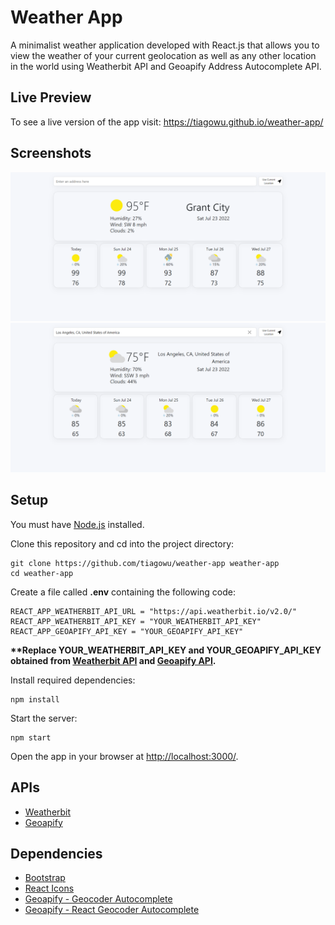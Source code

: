 # Weather App

A minimalist weather application developed with React.js that allows you to view the weather of your current geolocation as well as any other location in the world using Weatherbit API and Geoapify Address Autocomplete API.

## Live Preview

To see a live version of the app visit: https://tiagowu.github.io/weather-app/

## Screenshots

![weather-app-preview-1](https://github.com/tiagowu/weather-app/blob/main/screenshots/weather-app-preview-1.png)
![weather-app-preview-2](https://github.com/tiagowu/weather-app/blob/main/screenshots/weather-app-preview-2.png)

## Setup

You must have [Node.js](https://nodejs.org/en/) installed.

Clone this repository and cd into the project directory:

    git clone https://github.com/tiagowu/weather-app weather-app
    cd weather-app

Create a file called **.env** containing the following code:

    REACT_APP_WEATHERBIT_API_URL = "https://api.weatherbit.io/v2.0/"
    REACT_APP_WEATHERBIT_API_KEY = "YOUR_WEATHERBIT_API_KEY"
    REACT_APP_GEOAPIFY_API_KEY = "YOUR_GEOAPIFY_API_KEY"

**\*\*Replace YOUR_WEATHERBIT_API_KEY and YOUR_GEOAPIFY_API_KEY obtained from [Weatherbit API](https://www.weatherbit.io/) and [Geoapify API](https://www.geoapify.com/).**

Install required dependencies:

    npm install

Start the server:

    npm start

Open the app in your browser at <http://localhost:3000/>.

## APIs

- [Weatherbit](https://www.weatherbit.io/)
- [Geoapify](https://www.geoapify.com/)

## Dependencies

- [Bootstrap](https://github.com/twbs/bootstrap)
- [React Icons](https://github.com/react-icons/react-icons)
- [Geoapify - Geocoder Autocomplete](https://github.com/geoapify/geocoder-autocomplete)
- [Geoapify - React Geocoder Autocomplete](https://github.com/geoapify/react-geocoder-autocomplete)
